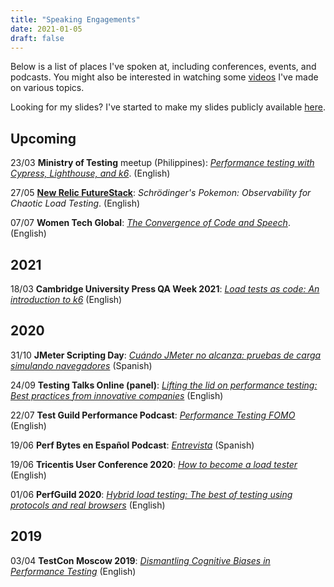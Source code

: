 ```yaml
---
title: "Speaking Engagements"
date: 2021-01-05
draft: false
---
```


Below is a list of places I've spoken at, including conferences, events, and podcasts. You might also be interested in watching some [videos](https://nicolevanderhoeven.com/tags/video/) I've made on various topics.

Looking for my slides? I've started to make my slides publicly available [here](https://slides.nicolevanderhoeven.com).

## Upcoming

23/03   **Ministry of Testing** meetup (Philippines): _[Performance testing with Cypress, Lighthouse, and k6](https://www.meetup.com/Ministry-of-Testing-Manila/events/276622895?utm_campaign=Fork%20My%20Brain&utm_medium=email&utm_source=Revue%20newsletter)_. (English)

27/05   **[New Relic FutureStack](https://newrelic.com/futurestack/speakers/nicole-van-der-hoeven)**: _Schrödinger's Pokemon: Observability for Chaotic Load Testing_. (English)

07/07   **Women Tech Global**: _[The Convergence of Code and Speech](https://www.womentech.net/speaker/Nicole/van%20der%20Hoeven/50129)_. (English)

## 2021

18/03   **Cambridge University Press QA Week 2021**: _[Load tests as code: An introduction to k6](https://nicolevanderhoeven.com/blog/20210318-load-tests-as-code/)_ (English)

## 2020

31/10   **JMeter Scripting Day**: _[Cuándo JMeter no alcanza: pruebas de carga simulando navegadores](https://nicolevanderhoeven.com/blog/20201216-cuando-jmeter-no-alcanza/)_ (Spanish)

24/09   **Testing Talks Online (panel)**: _[Lifting the lid on performance testing: Best practices from innovative companies](https://nicolevanderhoeven.com/blog/20200924-testing-talks-online/)_ (English)

22/07   **Test Guild Performance Podcast**: _[Performance Testing FOMO](https://nicolevanderhoeven.com/blog/20200722-performance-testing-fomo/)_ (English)

19/06   **Perf Bytes en Español Podcast**: _[Entrevista](https://nicolevanderhoeven.com/blog/20200622-entrevista-con-senor-performo/)_ (Spanish)

19/06   **Tricentis User Conference 2020**: _[How to become a load tester](https://nicolevanderhoeven.com/blog/20201007-how-to-become-a-load-tester/)_ (English)

01/06   **PerfGuild 2020**: _[Hybrid load testing: The best of testing using protocols and real browsers](https://nicolevanderhoeven.com/blog/20200602-hybrid-load-testing/)_ (English)

## 2019

03/04  **TestCon Moscow 2019**: _[Dismantling Cognitive Biases in Performance Testing](https://nicolevanderhoeven.com/blog/20190403-testcon-moscow-2019/)_ (English)